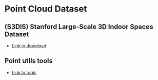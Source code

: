 # Point Cloud Dataset

## (S3DIS) Stanford Large-Scale 3D Indoor Spaces Dataset

* [Link to download](https://drive.google.com/drive/folders/0BweDykwS9vIoUG5nNGRjQmFLTGM?resourcekey=0-dHhRVxB0LDUcUVtASUIgTQ) 


## Point utils tools
* [Link to tools](https://www.programmersought.com/article/8737853003/#12_farthest_point_sample_28)
